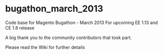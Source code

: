 bugathon_march_2013
===================

Code base for Magento Bugathon - March 2013
For upcoming EE 1.13 and CE 1.8 release

A big thank you to the community contributors that took part.

Please read the Wiki for further details




